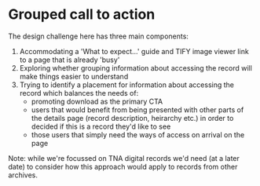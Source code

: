 # Grouped call to action

The design challenge here has three main components:

1. Accommodating a 'What to expect...' guide and TIFY image viewer link to a page that is already 'busy'
2. Exploring whether grouping information about accessing the record will make things easier to understand
3. Trying to identify a placement for information about accessing the record which balances the needs of:
    * promoting download as the primary CTA
    * users that would benefit from being presented with other parts of the details page (record description, heirarchy etc.) in order to decided if this is a record they'd like to see
    * those users that simply need the ways of access on arrival on the page

Note: while we're focussed on TNA digital records we'd need (at a later date) to consider how this approach would apply to records from other archives.
